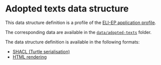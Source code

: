 # Adopted texts data structure

This data structure definition is a profile of the [ELI-EP application profile](https://europarl.github.io/eli-ep/).

The corresponding data are available in the [`data/adopted-texts`](../data/adopted-texts/) folder.

The data structure definition is available in the following formats:
- [SHACL (Turtle serialisation)](./eli-ep_adopted-texts.shacl.ttl)
- [HTML rendering](https://europarl.github.io/open-data-beta-testing/data-structure/adopted-texts)
